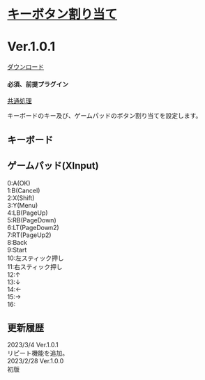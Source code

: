 # [キーボタン割り当て](https://raw.githubusercontent.com/nuun888/MZ/master/NUUN_UserKey.js)
# Ver.1.0.1
[ダウンロード](https://raw.githubusercontent.com/nuun888/MZ/master/NUUN_UserKey.js)
#### 必須、前提プラグイン
[共通処理](https://github.com/nuun888/MZ/blob/master/README/Base.md)  

キーボードのキー及び、ゲームパッドのボタン割り当てを設定します。  

## キーボード  


## ゲームパッド(XInput)  
0:A(OK)  
1:B(Cancel)  
2:X(Shift)  
3:Y(Menu)  
4:LB(PageUp)  
5:RB(PageDown)  
6:LT(PageDown2)  
7:RT(PageUp2)  
8:Back  
9:Start  
10:左スティック押し  
11:右スティック押し  
12:↑  
13:↓  
14:←  
15:→  
16:  

## 更新履歴
2023/3/4 Ver.1.0.1  
リピート機能を追加。  
2023/2/28 Ver.1.0.0  
初版  
